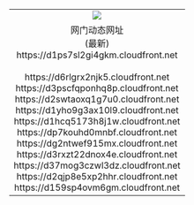 ﻿<table>
  <tr></tr>
  <tr><td colspan=2 align=center><img src="https://d1ps7sl2gi4gkm.cloudfront.net/Up/oGate.jpg" /></td></tr>
  <tr><td colspan=2 align=center>网门动态网址<br/>(最新)
<br>https://d1ps7sl2gi4gkm.cloudfront.net
<br/>
<br>https://d6rlgrx2njk5.cloudfront.net
<br>https://d3pscfqponhq8p.cloudfront.net
<br>https://d2swtaoxq1g7u0.cloudfront.net
<br>https://d1yho9g3ax10l9.cloudfront.net
<br>https://d1hcq5173h8j1w.cloudfront.net
<br>https://dp7kouhd0mnbf.cloudfront.net
<br>https://dg2ntwef915mx.cloudfront.net
<br>https://d3rxzt22dnox4e.cloudfront.net
<br>https://d37mog3czwl3dz.cloudfront.net
<br>https://d2qjp8e5xp2hhr.cloudfront.net
<br>https://d159sp4ovm6gm.cloudfront.net
    </td>
  </tr>
</table>
